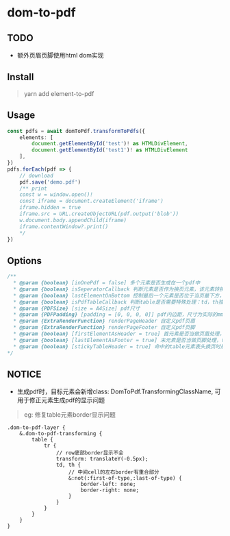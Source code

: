 <!--
 * @Date: 2022-03-16 15:14:33
 * @Author: wang0122xl@163.com
 * @LastEditors: wang0122xl@163.com
 * @LastEditTime: 2022-03-17 14:52:49
 * @Description: file content
-->
# dom-to-pdf
## TODO
* 额外页眉页脚使用html dom实现

## Install
> yarn add element-to-pdf

## Usage
``` typescript
const pdfs = await domToPdf.transformToPdfs({
    elements: [
        document.getElementById('test')! as HTMLDivElement,
        document.getElementById('test1')! as HTMLDivElement
    ],            
})
pdfs.forEach(pdf => {
    // download
    pdf.save('demo.pdf')
    /** print
    const w = window.open()!
    const iframe = document.createElement('iframe')
    iframe.hidden = true
    iframe.src = URL.createObjectURL(pdf.output('blob'))
    w.document.body.appendChild(iframe)
    iframe.contentWindow?.print()
    */
})
```

## Options
```typescript
/**
  * @param {boolean} [inOnePdf = false] 多个元素是否生成在一个pdf中
  * @param {boolean} isSeperatorCallback 判断元素是否作为换页元素，该元素转换后立即换页
  * @param {boolean} lastElementOnBottom 控制最后一个元素是否位于当页最下方，只有当lastElementAsFooter = false时有效
  * @param {boolean} isPdfTableCallback 判断table是否需要特殊处理：td，th独立换页逻辑
  * @param {PDFSize} [size = A4Size] pdf尺寸
  * @param {PDFPadding} [padding = [0, 0, 0, 0]] pdf内边距，尺寸为实际的mm值，[上，右，下，左]
  * @param {ExtraRenderFunction} renderPageHeader 自定义pdf页眉
  * @param {ExtraRenderFunction} renderPageFooter 自定义pdf页脚
  * @param {boolean} [firstElementAsHeader = true] 首元素是否当做页眉处理，true：分页时首元素始终绘制与最顶部
  * @param {boolean} [lastElementAsFooter = true] 末元素是否当做页脚处理，true：分页时末元素始终绘制于最底部
  * @param {boolean} [stickyTableHeader = true] 命中的table元素表头换页时是否显示在最上面 
*/
```

## NOTICE
* 生成pdf时，目标元素会新增class: DomToPdf.TransformingClassName, 可用于修正元素生成pdf的显示问题
> eg: 修复table元素border显示问题 
```less
.dom-to-pdf-layer {
    &.dom-to-pdf-transforming {
        table {
            tr {
                // row底部border显示不全
                transform: translateY(-0.5px);
                td, th {
                    // 中间cell的左右border有重合部分
                    &:not(:first-of-type,:last-of-type) {
                        border-left: none;
                        border-right: none;
                    }
                }
            }
        }
    }
}
```
>